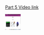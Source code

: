[Part 5 Video link](https://www.loom.com/share/439d3524ce604467a33c83ff3da4cb5e)



<img src="2022-08-08.png" alt="start menu" style="width:50px;height:50px">